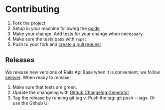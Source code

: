 # Contributing

1. Fork the project
2. Setup in your machine following the [guide](https://github.com/rootstrap/rails_api_base#how-to-use)
3. Make your change. Add tests for your change when necessary.
4. Make sure the tests pass with `rspec`
5. Push to your fork and [create a pull request](https://help.github.com/articles/creating-a-pull-request/)

## Releases

We release new versions of Rails Api Base when it is convenient, we follow [semver](http://semver.org/). When ready to release:

1. Make sure that tests are green.
2. Update the changelog with [Github Changelog Generator](https://github.com/skywinder/github-changelog-generator)
3. Tag the release by running git tag v<version>. Push the tag: git push --tags. Or use the Github UI
